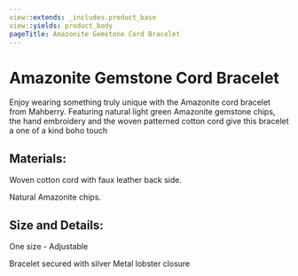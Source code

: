 ```yaml
---
view::extends: _includes.product_base
view::yields: product_body
pageTitle: Amazonite Gemstone Cord Bracelet
---
```


# Amazonite Gemstone Cord Bracelet

Enjoy wearing something truly unique with the Amazonite cord bracelet from Mahberry. Featuring natural light green Amazonite gemstone chips, the hand embroidery and the woven patterned cotton cord give this bracelet a one of a kind boho touch

## Materials:

Woven cotton cord with faux leather back side.

Natural Amazonite chips.

## Size and Details:

One size - Adjustable

Bracelet secured with silver Metal lobster closure
